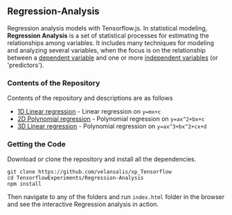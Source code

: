 ## Regression-Analysis

Regression analysis models with Tensorflow.js. In statistical modeling, **Regression Analysis** is a set of statistical processes for estimating the relationships among variables. It includes many techniques for modeling and analyzing several variables, when the focus is on the relationship between a [dependent variable](https://en.wikipedia.org/wiki/Dependent_variable "Dependent variable") and one or more [independent variables](https://en.wikipedia.org/wiki/Independent_variable "Independent variable") (or 'predictors').

### Contents of the Repository

Contents of the repository and descriptions are as follows

- [1D Linear regression](https://en.wikipedia.org/wiki/Linear_regression) - Linear regression on `y=mx+c`
- [2D Polynomial regression](https://en.wikipedia.org/wiki/Polynomial_regression) - Polynomial regression on `y=ax^2+bx+c`
- [3D Linear regression](https://en.wikipedia.org/wiki/Polynomial_regression) - Polynomial regression on `y=ax^3+bx^2+cx+d`

### Getting the Code

Download or clone the repository and install all the dependencies.

```
git clone https://github.com/velansalis/xp_Tensorflow
cd TensorflowExperiments/Regression-Analysis
npm install
```

Then navigate to any of the folders and run `index.html` folder in the browser and see the interactive Regression analysis in action.
